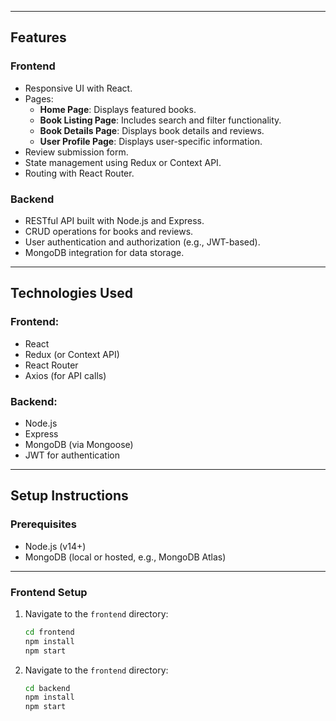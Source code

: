 
---

## **Features**

### Frontend
- Responsive UI with React.
- Pages:
  - **Home Page**: Displays featured books.
  - **Book Listing Page**: Includes search and filter functionality.
  - **Book Details Page**: Displays book details and reviews.
  - **User Profile Page**: Displays user-specific information.
- Review submission form.
- State management using Redux or Context API.
- Routing with React Router.

### Backend
- RESTful API built with Node.js and Express.
- CRUD operations for books and reviews.
- User authentication and authorization (e.g., JWT-based).
- MongoDB integration for data storage.

---

## **Technologies Used**

### Frontend:
- React
- Redux (or Context API)
- React Router
- Axios (for API calls)

### Backend:
- Node.js
- Express
- MongoDB (via Mongoose)
- JWT for authentication

---

## **Setup Instructions**

### Prerequisites
- Node.js (v14+)
- MongoDB (local or hosted, e.g., MongoDB Atlas)

---

### **Frontend Setup**

1. Navigate to the `frontend` directory:
   ```bash
   cd frontend
   npm install
   npm start


2. Navigate to the `frontend` directory:
   ```bash
   cd backend
   npm install
   npm start
